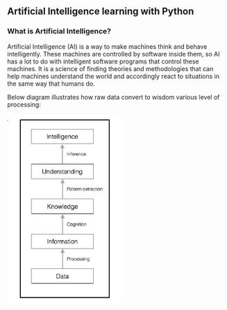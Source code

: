 ## Artificial Intelligence learning with Python

### What is Artificial Intelligence?

Artificial Intelligence (AI) is a way to make machines think and behave intelligently. These
machines are controlled by software inside them, so AI has a lot to do with intelligent
software programs that control these machines. It is a science of finding theories and
methodologies that can help machines understand the world and accordingly react to
situations in the same way that humans do.

Below diagram illustrates how raw data convert to wisdom various level of processing: 

<img src="img/how raw data gets converted to wisdom through various levels of processing.png"/>